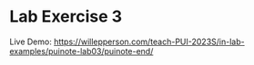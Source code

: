 # Lab Exercise 3

Live Demo: https://willepperson.com/teach-PUI-2023S/in-lab-examples/puinote-lab03/puinote-end/
